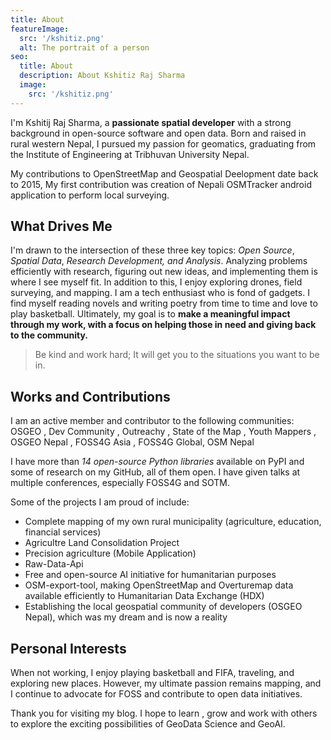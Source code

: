 ```yaml
---
title: About
featureImage:
  src: '/kshitiz.png'
  alt: The portrait of a person
seo:
  title: About
  description: About Kshitiz Raj Sharma
  image:
    src: '/kshitiz.png'
---
```



I'm Kshitij Raj Sharma, a **passionate spatial developer** with a strong background in open-source software and open data. Born and raised in rural western Nepal, I pursued my passion for geomatics, graduating from the Institute of Engineering at Tribhuvan University Nepal.

My contributions to OpenStreetMap and Geospatial Deelopment date back to 2015, My first contribution was creation of Nepali  OSMTracker android application to perform local surveying.

## What Drives Me

I'm drawn to the intersection of these three key topics: *Open Source*, *Spatial Data*, *Research Development, and Analysis*. Analyzing problems efficiently with research, figuring out new ideas, and implementing them is where I see myself fit. In addition to this, I enjoy exploring drones, field surveying, and mapping. I am a tech enthusiast who is fond of gadgets. I find myself reading novels and writing poetry from time to time and love to play basketball. Ultimately, my goal is to **make a meaningful impact through my work, with a focus on helping those in need and giving back to the community.**


> Be kind and work hard; It will get you to the situations you want to be in.


## Works and Contributions

I am an active member and contributor to the following communities: OSGEO , Dev Community , Outreachy , State of the Map , Youth Mappers , OSGEO Nepal , FOSS4G Asia , FOSS4G Global, OSM Nepal

I have more than *14 open-source Python libraries* available on PyPI and some of research on my GitHub, all of them open. I have given talks at multiple conferences, especially FOSS4G and SOTM.

Some of the projects I am proud of include:

- Complete mapping of my own rural municipality (agriculture, education, financial services) 
- Agricultre Land Consolidation Project
- Precision agriculture (Mobile Application)
- Raw-Data-Api
- Free and open-source AI initiative for humanitarian purposes
- OSM-export-tool, making OpenStreetMap and Overturemap data available efficiently to Humanitarian Data Exchange (HDX)
- Establishing the local geospatial community of developers (OSGEO Nepal), which was my dream and is now a reality

## Personal Interests

When not working, I enjoy playing basketball and FIFA, traveling, and exploring new places. However, my ultimate passion remains mapping, and I continue to advocate for FOSS and contribute to open data initiatives.


Thank you for visiting my blog. I hope to learn , grow and work with others to explore the exciting possibilities of GeoData Science and GeoAI.
